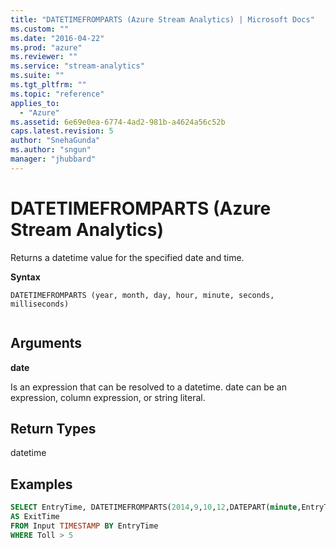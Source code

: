 ```yaml
---
title: "DATETIMEFROMPARTS (Azure Stream Analytics) | Microsoft Docs"
ms.custom: ""
ms.date: "2016-04-22"
ms.prod: "azure"
ms.reviewer: ""
ms.service: "stream-analytics"
ms.suite: ""
ms.tgt_pltfrm: ""
ms.topic: "reference"
applies_to: 
  - "Azure"
ms.assetid: 6e69e0ea-6774-4ad2-981b-a4624a56c52b
caps.latest.revision: 5
author: "SnehaGunda"
ms.author: "sngun"
manager: "jhubbard"
---
```

# DATETIMEFROMPARTS (Azure Stream Analytics)
  Returns a datetime value for the specified date and time.  
  
 **Syntax**  
  
```  
DATETIMEFROMPARTS (year, month, day, hour, minute, seconds, milliseconds)  
  
```  
  
## Arguments  
 **date**  
  
 Is an expression that can be resolved to a datetime. date can be an expression, column expression, or string literal.  
  
## Return Types  
 datetime  
  
## Examples  
  
```SQL 
SELECT EntryTime, DATETIMEFROMPARTS(2014,9,10,12,DATEPART(minute,EntryTime)+10,00,00)   
AS ExitTime  
FROM Input TIMESTAMP BY EntryTime  
WHERE Toll > 5  
  
```  
  
  